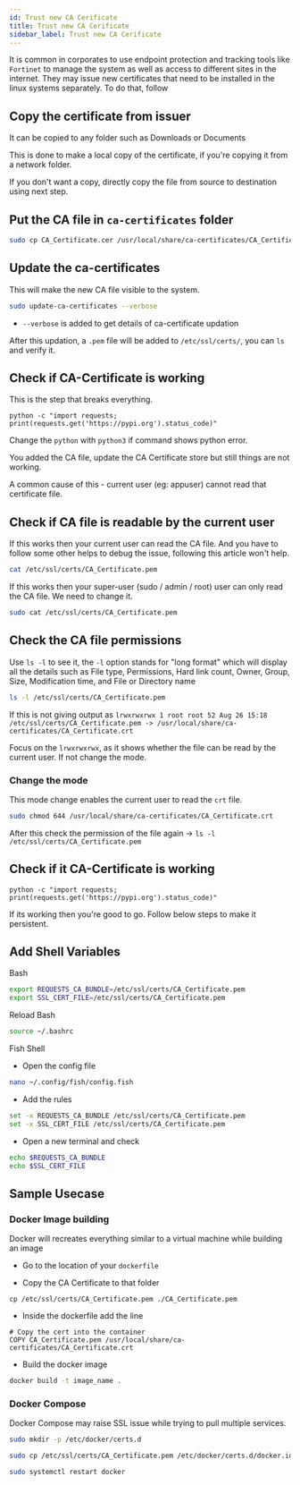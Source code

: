 ```yaml
---
id: Trust new CA Cerificate
title: Trust new CA Cerificate
sidebar_label: Trust new CA Cerificate
---
```


It is common in corporates to use endpoint protection and tracking tools like `Fortinet` to manage the system as well as access to different sites in the internet. They may issue new certificates that need to be installed in the linux systems separately. To do that, follow

## Copy the certificate from issuer

It can be copied to any folder such as Downloads or Documents

This is done to make a local copy of the certificate, if you're copying it from a network folder.

If you don't want a copy, directly copy the file from source to destination using next step.

## Put the CA file in `ca-certificates` folder

```bash
sudo cp CA_Certificate.cer /usr/local/share/ca-certificates/CA_Certificate.crt
```

## Update the ca-certificates

This will make the new CA file visible to the system.

```bash
sudo update-ca-certificates --verbose
```

* `--verbose` is added to get details of ca-certificate updation

After this updation, a `.pem` file will be added to `/etc/ssl/certs/`, you can `ls` and verify it.

## Check if CA-Certificate is working

This is the step that breaks everything.

```
python -c "import requests; print(requests.get('https://pypi.org').status_code)"
```

Change the `python` with `python3` if command shows python error.

You added the CA file, update the CA Certificate store but still things are not working.

A common cause of this - current user (eg: appuser) cannot read that certificate file.

## Check if CA file is readable by the current user

If this works then your current user can read the CA file. And you have to follow some other helps to debug the issue, following this article won't help. 

```bash
cat /etc/ssl/certs/CA_Certificate.pem
```
If this works then your super-user (sudo / admin / root) user can only read the CA file. We need to change it.

```bash
sudo cat /etc/ssl/certs/CA_Certificate.pem
```

## Check the CA file permissions

Use `ls -l` to see it, the `-l` option stands for "long format" which will display all the details such as File type, Permissions, Hard link count, Owner, Group, Size, Modification time, and File or Directory name 

```bash
ls -l /etc/ssl/certs/CA_Certificate.pem
```

If this is not giving output as `lrwxrwxrwx 1 root root 52 Aug 26 15:18 /etc/ssl/certs/CA_Certificate.pem -> /usr/local/share/ca-certificates/CA_Certificate.crt`

Focus on the `lrwxrwxrwx`, as it shows whether the file can be read by the current user. If not change the mode.

### Change the mode

This mode change enables the current user to read the `crt` file.

```bash
sudo chmod 644 /usr/local/share/ca-certificates/CA_Certificate.crt
```

After this check the permission of the file again → `ls -l /etc/ssl/certs/CA_Certificate.pem`


## Check if it CA-Certificate is working

```
python -c "import requests; print(requests.get('https://pypi.org').status_code)"
```

If its working then you're good to go. Follow below steps to make it persistent.

## Add Shell Variables 

Bash 

```bash
export REQUESTS_CA_BUNDLE=/etc/ssl/certs/CA_Certificate.pem
export SSL_CERT_FILE=/etc/ssl/certs/CA_Certificate.pem
```

Reload Bash

```bash
source ~/.bashrc
```

Fish Shell

* Open the config file

```bash
nano ~/.config/fish/config.fish
```

* Add the rules

```bash
set -x REQUESTS_CA_BUNDLE /etc/ssl/certs/CA_Certificate.pem
set -x SSL_CERT_FILE /etc/ssl/certs/CA_Certificate.pem
```

* Open a new terminal and check 

```bash
echo $REQUESTS_CA_BUNDLE
echo $SSL_CERT_FILE
```

## Sample Usecase

### Docker Image building

Docker will recreates everything similar to a virtual machine while building an image

* Go to the location of your `dockerfile`

* Copy the CA Certificate to that folder

```
cp /etc/ssl/certs/CA_Certificate.pem ./CA_Certificate.pem
```

* Inside the dockerfile add the line 

```
# Copy the cert into the container
COPY CA_Certificate.pem /usr/local/share/ca-certificates/CA_Certificate.crt
```

* Build the docker image 

```bash
docker build -t image_name .
```

### Docker Compose

Docker Compose may raise SSL issue while trying to pull multiple services. 

```bash
sudo mkdir -p /etc/docker/certs.d
```

```bash
sudo cp /etc/ssl/certs/CA_Certificate.pem /etc/docker/certs.d/docker.io/ca.crt
```

```bash
sudo systemctl restart docker
```